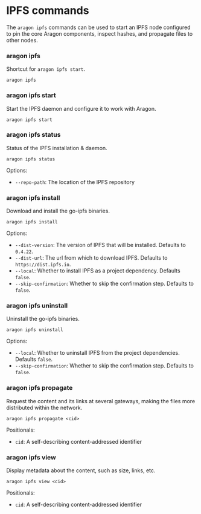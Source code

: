 # IPFS commands



The `aragon ipfs` commands can be used to start an IPFS node configured to pin the core Aragon components, inspect hashes, and propagate files to other nodes.

### aragon ipfs <a href="#aragon-ipfs" id="aragon-ipfs"></a>

Shortcut for `aragon ipfs start`.

```
aragon ipfs
```

### aragon ipfs start <a href="#aragon-ipfs-start" id="aragon-ipfs-start"></a>

Start the IPFS daemon and configure it to work with Aragon.

```
aragon ipfs start
```

### aragon ipfs status <a href="#aragon-ipfs-status" id="aragon-ipfs-status"></a>

Status of the IPFS installation & daemon.

```
aragon ipfs status
```

Options:

* `--repo-path`: The location of the IPFS repository

### aragon ipfs install <a href="#aragon-ipfs-install" id="aragon-ipfs-install"></a>

Download and install the go-ipfs binaries.

```
aragon ipfs install
```

Options:

* `--dist-version`: The version of IPFS that will be installed. Defaults to `0.4.22`.
* `--dist-url`: The url from which to download IPFS. Defaults to `https://dist.ipfs.io`.
* `--local`: Whether to install IPFS as a project dependency. Defaults `false`.
* `--skip-confirmation`: Whether to skip the confirmation step. Defaults to `false`.

### aragon ipfs uninstall <a href="#aragon-ipfs-uninstall" id="aragon-ipfs-uninstall"></a>

Uninstall the go-ipfs binaries.

```
aragon ipfs uninstall
```

Options:

* `--local`: Whether to uninstall IPFS from the project dependencies. Defaults `false`.
* `--skip-confirmation`: Whether to skip the confirmation step. Defaults to `false`.

### aragon ipfs propagate <a href="#aragon-ipfs-propagate" id="aragon-ipfs-propagate"></a>

Request the content and its links at several gateways, making the files more distributed within the network.

```
aragon ipfs propagate <cid>
```

Positionals:

* `cid`: A self-describing content-addressed identifier

### aragon ipfs view <a href="#aragon-ipfs-view" id="aragon-ipfs-view"></a>

Display metadata about the content, such as size, links, etc.

```
aragon ipfs view <cid>
```

Positionals:

* `cid`: A self-describing content-addressed identifier
